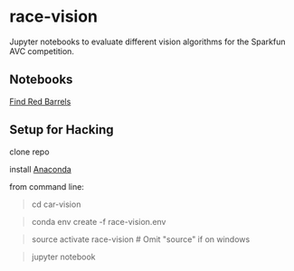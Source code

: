 # race-vision

Jupyter notebooks to evaluate different vision algorithms for the Sparkfun AVC competition.

## Notebooks
[Find Red Barrels](Find%20Red%20Barrels.ipynb)


## Setup for Hacking

clone repo

install [Anaconda](https://www.continuum.io/downloads)

from command line:

> cd car-vision

> conda env create -f race-vision.env

> source activate race-vision  # Omit "source" if on windows

> jupyter notebook 
